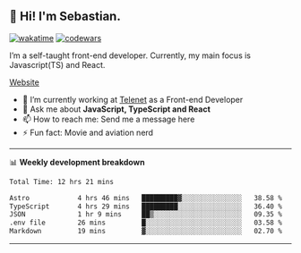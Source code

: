 ## 👋 Hi! I'm Sebastian.

[![wakatime](https://wakatime.com/badge/user/df0036c6-328a-4a39-be9b-e49417ed22a1.svg)](https://wakatime.com/@df0036c6-328a-4a39-be9b-e49417ed22a1)
[![codewars](https://www.codewars.com/users/sebavuye/badges/small)](https://www.codewars.com/users/sebavuye)

I’m a self-taught front-end developer. Currently, my main focus is Javascript(TS) and React.

[Website](https://sebastianvuye.be)

- 🔭 I’m currently working at [Telenet](https://telenet.be/) as a Front-end Developer
- 💬 Ask me about **JavaScript, TypeScript and React**
- 📫 How to reach me: Send me a message here
- ⚡ Fun fact: Movie and aviation nerd

-------

📊 **Weekly development breakdown**

<!--START_SECTION:waka-->

```txt
Total Time: 12 hrs 21 mins

Astro            4 hrs 46 mins   █████████▓░░░░░░░░░░░░░░░   38.58 %
TypeScript       4 hrs 29 mins   █████████░░░░░░░░░░░░░░░░   36.40 %
JSON             1 hr 9 mins     ██▒░░░░░░░░░░░░░░░░░░░░░░   09.35 %
.env file        26 mins         █░░░░░░░░░░░░░░░░░░░░░░░░   03.58 %
Markdown         19 mins         ▓░░░░░░░░░░░░░░░░░░░░░░░░   02.70 %
```

<!--END_SECTION:waka-->
-------

